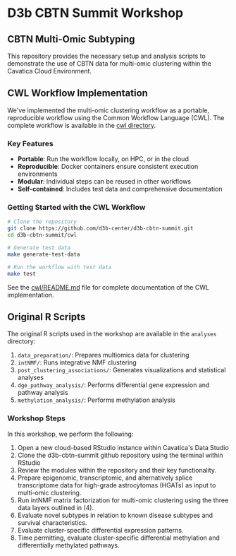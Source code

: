 # D3b CBTN Summit Workshop

## CBTN Multi-Omic Subtyping

This repository provides the necessary setup and analysis scripts to demonstrate the use of CBTN data for multi-omic clustering within the Cavatica Cloud Environment.

## CWL Workflow Implementation

We've implemented the multi-omic clustering workflow as a portable, reproducible workflow using the Common Workflow Language (CWL). The complete workflow is available in the [cwl directory](cwl/).

### Key Features

- **Portable**: Run the workflow locally, on HPC, or in the cloud
- **Reproducible**: Docker containers ensure consistent execution environments
- **Modular**: Individual steps can be reused in other workflows
- **Self-contained**: Includes test data and comprehensive documentation

### Getting Started with the CWL Workflow

```bash
# Clone the repository
git clone https://github.com/d3b-center/d3b-cbtn-summit.git
cd d3b-cbtn-summit/cwl

# Generate test data
make generate-test-data

# Run the workflow with test data
make test
```

See the [cwl/README.md](cwl/README.md) file for complete documentation of the CWL implementation.

## Original R Scripts

The original R scripts used in the workshop are available in the `analyses` directory:

1. `data_preparation/`: Prepares multiomics data for clustering
2. `intNMF/`: Runs integrative NMF clustering
3. `post_clustering_associations/`: Generates visualizations and statistical analyses
4. `dge_pathway_analysis/`: Performs differential gene expression and pathway analysis
5. `methylation_analysis/`: Performs methylation analysis

### Workshop Steps

In this workshop, we perform the following:
1. Open a new cloud-based RStudio instance within Cavatica's Data Studio
2. Clone the d3b-cbtn-summit github repository using the terminal within RStudio
3. Review the modules within the repository and their key functionality. 
4. Prepare epigenomic, transcriptomic, and alternatively splice transcriptome data for high-grade astrocytomas (HGATs) as input to multi-omic clustering. 
5. Run intNMF matrix factorization for multi-omic clustering using the three data layers outlined in (4). 
6. Evaluate novel subtypes in relation to known disease subtypes and survival characteristics. 
7. Evaluate cluster-specific differential expression patterns.
8. Time permitting, evaluate cluster-specific differential methylation and differentially methylated pathways.